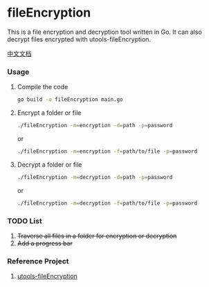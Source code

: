 # fileEncryption

This is a file encryption and decryption tool written in Go. It can also decrypt files encrypted with utools-fileEncryption.

[中文文档](./README_zh-CN.md)

### Usage
1. Compile the code
    ```bash
    go build -o fileEncryption main.go
    ```
2. Encrypt a folder or file
    ```bash
    ./fileEncryption -m=encryption -d=path -p=password
    ```
    or
    ```bash
    ./fileEncryption -m=encryption -f=path/to/file -p=password
    ```
    
3. Decrypt a folder or file
    ```bash
    ./fileEncryption -m=decryption -d=path -p=password
    ```
    or
    ```bash
    ./fileEncryption -m=decryption -f=path/to/file -p=password
    ```

### TODO List
1. ~~Traverse all files in a folder for encryption or decryption~~
2. ~~Add a progress bar~~


### Reference Project
1. [utools-fileEncryption](https://github.com/xiaou66/utools-fileEncryption)